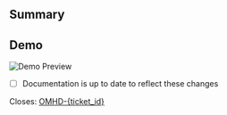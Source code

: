 ## Summary

## Demo

![Demo Preview]()

- [ ] Documentation is up to date to reflect these changes

Closes: [OMHD-{ticket_id}](https://callstackio.atlassian.net/browse/OMHD-{ticket_id})
